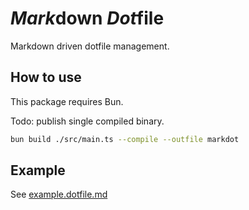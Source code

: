 # *Mark*down *Dot*file

Markdown driven dotfile management.

## How to use

This package requires Bun.

Todo: publish single compiled binary.

```bash
bun build ./src/main.ts --compile --outfile markdot
```

## Example

See [example.dotfile.md](./example.dotfile.md)
